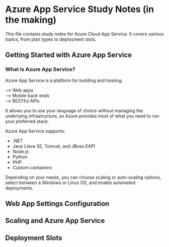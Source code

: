 # Azure App Service Study Notes (in the making)
<!-- This is a comment that will not appear in the rendered output -->

This file contains study notes for Azure Cloud App Service. It covers various topics, from plan types to deployment slots.

## Getting Started with Azure App Service
### What is Azure App Service?

Azure App Service is a platform for building and hosting:

--> Web apps  
--> Mobile back ends  
--> RESTful APIs  

It allows you to use your language of choice without managing the underlying infrastructure, as Azure provides most of what you need to run your preferred stack.

Azure App Service supports:  
- .NET  
- Java (Java SE, Tomcat, and JBoss EAP)  
- Node.js  
- Python  
- PHP  
- Custom containers  

Depending on your needs, you can choose scaling or auto-scaling options, select between a Windows or Linux OS, and enable automated deployments.

## Web App Settings Configuration

## Scaling and Azure App Service

## Deployment Slots